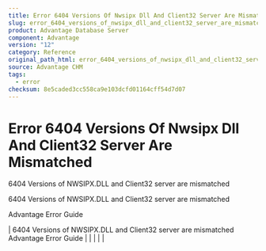 ```yaml
---
title: Error 6404 Versions Of Nwsipx Dll And Client32 Server Are Mismatched
slug: error_6404_versions_of_nwsipx_dll_and_client32_server_are_mismatched
product: Advantage Database Server
component: Advantage
version: "12"
category: Reference
original_path_html: error_6404_versions_of_nwsipx_dll_and_client32_server_are_mismatched.htm
source: Advantage CHM
tags:
  - error
checksum: 8e5caded3cc558ca9e103dcfd01164cff54d7d07
---
```


# Error 6404 Versions Of Nwsipx Dll And Client32 Server Are Mismatched

6404 Versions of NWSIPX.DLL and Client32 server are mismatched

6404 Versions of NWSIPX.DLL and Client32 server are mismatched

Advantage Error Guide

| 6404 Versions of NWSIPX.DLL and Client32 server are mismatched  Advantage Error Guide |  |  |  |  |
